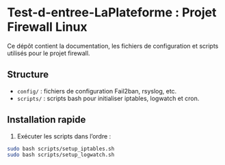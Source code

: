 # Test-d-entree-LaPlateforme : Projet Firewall Linux

Ce dépôt contient la documentation, les fichiers de configuration et scripts utilisés pour le projet firewall.

## Structure

- `config/` : fichiers de configuration Fail2ban, rsyslog, etc.
- `scripts/` : scripts bash pour initialiser iptables, logwatch et cron.

## Installation rapide

1. Exécuter les scripts dans l’ordre :

```bash
sudo bash scripts/setup_iptables.sh
sudo bash scripts/setup_logwatch.sh


